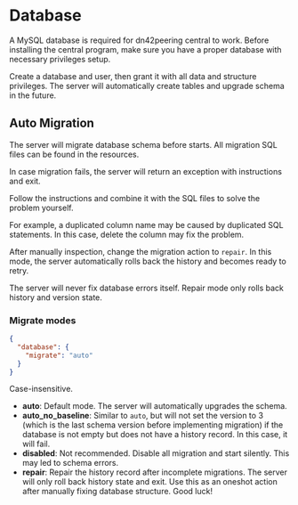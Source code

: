# Database

A MySQL database is required for dn42peering central to work. Before installing the central program, make sure you have a proper database with necessary privileges setup.

Create a database and user, then grant it with all data and structure privileges. The server will automatically create tables and upgrade schema in the future.

## Auto Migration

The server will migrate database schema before starts. All migration SQL files can be found in the resources.

In case migration fails, the server will return an exception with instructions and exit.

Follow the instructions and combine it with the SQL files to solve the problem yourself.

For example, a duplicated column name may be caused by duplicated SQL statements. In this case, delete the column may fix the problem.

After manually inspection, change the migration action to `repair`. In this mode, the server automatically rolls back the history and becomes ready to retry.

The server will never fix database errors itself. Repair mode only rolls back history and version state.

### Migrate modes

```json
{
  "database": {
    "migrate": "auto"
  }
}
```

Case-insensitive.

* **auto**: Default mode. The server will automatically upgrades the schema.
* **auto_no_baseline**: Similar to `auto`, but will not set the version to 3 (which is the last schema version before implementing migration) if the database is not empty but does not have a history record. In this case, it will fail.
* **disabled**: Not recommended. Disable all migration and start silently. This may led to schema errors.
* **repair**: Repair the history record after incomplete migrations. The server will only roll back history state and exit. Use this as an oneshot action after manually fixing database structure. Good luck!